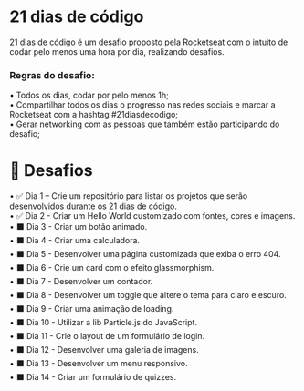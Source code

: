 <h1>21 dias de código</h1> 
<p>21 dias de código é um desafio proposto pela Rocketseat com o intuito de codar pelo menos uma hora por dia, realizando desafios.</p>
<h3>Regras do desafio: </h3>
• Todos os dias, codar por pelo menos 1h; <br>
• Compartilhar todos os dias o progresso nas redes sociais e marcar a Rocketseat com a hashtag #21diasdecodigo; <br>
• Gerar networking com as pessoas que também estão participando do desafio;

### <h1>🎯 Desafios</h1>
• ✅ Dia 1 – Crie um repositório para listar os projetos que serão desenvolvidos durante os 21 dias de código. <br>
• ✅ Dia 2 - Criar um Hello World customizado com fontes, cores e imagens. <br>
• ⬛ Dia 3 - Criar um botão animado. <br>
• ⬛ Dia 4 - Criar uma calculadora. <br>
• ⬛ Dia 5 - Desenvolver uma página customizada que exiba o erro 404. <br>
• ⬛ Dia 6 - Crie um card com o efeito glassmorphism. <br>
• ⬛ Dia 7 - Desenvolver um contador. <br>
• ⬛ Dia 8 - Desenvolver um toggle que altere o tema para claro e escuro. <br>
• ⬛ Dia 9 - Criar uma animação de loading. <br>
• ⬛ Dia 10 - Utilizar a lib Particle.js do JavaScript. <br>
• ⬛ Dia 11 - Crie o layout de um formulário de login. <br>
• ⬛ Dia 12 - Desenvolver uma galeria de imagens. <br>
• ⬛ Dia 13 - Desenvolver um menu responsivo. <br>
• ⬛ Dia 14 - Criar um formulário de quizzes.


